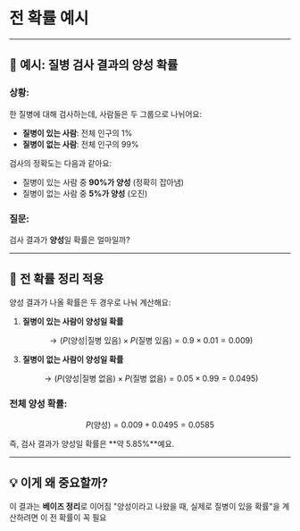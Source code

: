 # 전 확률 예시  
---

## 🧪 예시: 질병 검사 결과의 양성 확률

### 상황:
한 질병에 대해 검사하는데, 사람들은 두 그룹으로 나뉘어요:

- **질병이 있는 사람**: 전체 인구의 1%  
- **질병이 없는 사람**: 전체 인구의 99%

검사의 정확도는 다음과 같아요:

- 질병이 있는 사람 중 **90%가 양성** (정확히 잡아냄)
- 질병이 없는 사람 중 **5%가 양성** (오진)

### 질문:
검사 결과가 **양성**일 확률은 얼마일까?

---

## 🧮 전 확률 정리 적용

양성 결과가 나올 확률은 두 경우로 나눠 계산해요:

1. **질병이 있는 사람이 양성일 확률**
```math
   → ( P(\text{양성} | \text{질병 있음}) \times P(\text{질병 있음}) = 0.9 \times 0.01 = 0.009 )
```

3. **질병이 없는 사람이 양성일 확률**
```math
   → ( P(\text{양성} | \text{질병 없음}) \times P(\text{질병 없음}) = 0.05 \times 0.99 = 0.0495 )
```

### 전체 양성 확률:
```math
P(\text{양성}) = 0.009 + 0.0495 = 0.0585
```

즉, 검사 결과가 양성일 확률은 **약 5.85%**예요.

---

## 💡 이게 왜 중요할까?

이 결과는 **베이즈 정리**로 이어짐
"양성이라고 나왔을 때, 실제로 질병이 있을 확률"을 계산하려면 이 전 확률이 꼭 필요
